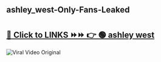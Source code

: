 
 ## ashley_west-Only-Fans-Leaked

# <h2><a href="https://clipsfans.com/ashley_west&ref=git">🔗 Click to LINKS ⏩⏩ 👉 🟢 ashley west </a></h2>

<a href="https://clipsfans.com/ashley_west&ref=git" rel="nofollow" data-target="animated-image.originalLink"><img src="https://i.ibb.co.com/xMMVF88/686577567.gif" alt="Viral Video Original" style="max-width: 100%; display: inline-block;" data-target="animated-image.originalImage"></a>
